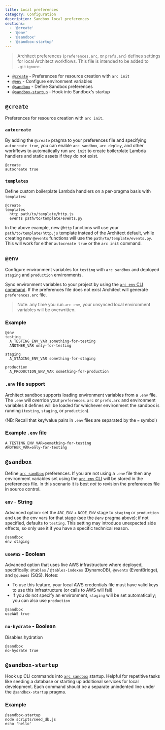 ```yaml
---
title: Local preferences
category: Configuration
description: Sandbox local preferences
sections:
  - '@create'
  - '@env'
  - '@sandbox'
  - '@sandbox-startup'
---
```


> Architect preferences (`preferences.arc`, or `prefs.arc`) defines settings for local Architect workflows. This file is intended to be added to `.gitignore`.

- [`@create`](#%40create) - Preferences for resource creation with `arc init`
- [`@env`](#%40env) - Configure environment variables
- [`@sandbox`](#%40sandbox) - Define Sandbox preferences
- [`@sandbox-startup`](#%40sandbox-startup) - Hook into Sandbox's startup

## `@create`

Preferences for resource creation with `arc init`.

### `autocreate`

By adding the `@create` pragma to your preferences file and specifying `autocreate true`, you can enable `arc sandbox`, `arc deploy`, and other workflows to automatically run `arc init` to create boilerplate Lambda handlers and static assets if they do not exist.

```arc
@create
autocreate true
```

### `templates`

Define custom boilerplate Lambda handlers on a per-pragma basis with `templates`:

```arc
@create
templates
  http path/to/template/http.js
  events path/to/template/events.py
```

In the above example, new `@http` functions will use your `path/to/template/http.js` template instead of the Architect default, while creating new `@events` functions will use the `path/to/template/events.py`. This will work for either `autocreate true` or the `arc init` command.

## `@env`

Configure environment variables for `testing` with `arc sandbox` and deployed `staging` and `production` environments.

Sync environment variables to your project by using the [`arc env` CLI command](../cli/env). If the preferences file does not exist Architect will generate `preferences.arc` file.

> Note: any time you run `arc env`, your unsynced local environment variables will be overwritten.

### Example

```arc
@env
testing
  A_TESTING_ENV_VAR something-for-testing
  ANOTHER_VAR only-for-testing

staging
  A_STAGING_ENV_VAR something-for-staging

production
  A_PRODUCTION_ENV_VAR something-for-production
```

### `.env` file support

Architect sandbox supports loading environment variables from a `.env` file. The `.env` will override your `preferences.arc` or `prefs.arc` and environment variables it defines will be loaded for whichever environment the sandbox is running (`testing`, `staging`, or `production`).

(NB: Recall that key/value pairs in `.env` files are separated by the `=` symbol)

### Example `.env` file

```shell
A_TESTING_ENV_VAR=something-for-testing
ANOTHER_VAR=only-for-testing
```

## `@sandbox`

Define [`arc sandbox`](../cli/sandbox) preferences. If you are not using a `.env` file then any environment variables set using the [`arc env` CLI](../cli/env) will be stored in the preferences file. In this scenario it is best _not_ to revision the preferences file in source control.

### `env` - String

Advanced option: set the `ARC_ENV` + `NODE_ENV` stage to `staging` or `production` and use the env vars for that stage (see the `@env` pragma above); if not specified, defaults to `testing`. This setting may introduce unexpected side effects, so only use it if you have a specific technical reason.

```arc
@sandbox
env staging
```

### `useAWS` - Boolean

Advanced option that uses live AWS infrastructure where deployed, specifically: `@tables` / `@tables-indexes` (DynamoDB), `@events` (EventBridge), and `@queues` (SQS). Notes:
- To use this feature, your local AWS credentials file must have valid keys to use this infrastructure (or calls to AWS will fail)
- If you do not specify an environment, `staging` will be set automatically; you can also use `production`

```arc
@sandbox
useAWS true
```

### `no-hydrate` - Boolean

Disables hydration

```arc
@sandbox
no-hydrate true
```

## `@sandbox-startup`

Hook up CLI commands into [`arc sandbox`](../cli/sandbox) startup. Helpful for repetitive tasks like seeding a database or starting up additional services for local development. Each command should be a separate unindented line under the `@sandbox-startup` pragma.

### Example

```arc
@sandbox-startup
node scripts/seed_db.js
echo 'hello'
```
